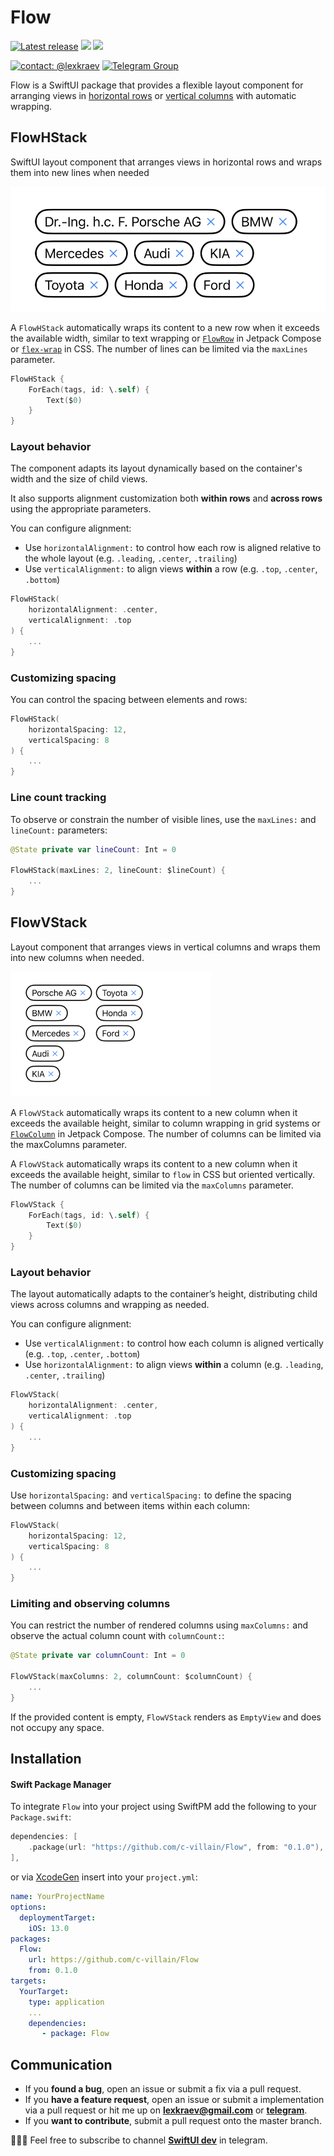 # Flow

[![Latest release](https://img.shields.io/github/v/release/c-villain/Flow?color=brightgreen&label=version)](https://github.com/c-villain/Flow/releases/latest)
[![](https://img.shields.io/badge/SPM-supported-DE5C43.svg?color=brightgreen)](https://swift.org/package-manager/)
![](https://img.shields.io/github/license/c-villain/Flow)

[![contact: @lexkraev](https://img.shields.io/badge/contact-%40lexkraev-blue.svg?style=flat)](https://t.me/lexkraev)
[![Telegram Group](https://img.shields.io/endpoint?color=neon&style=flat-square&url=https%3A%2F%2Ftg.sumanjay.workers.dev%2Fswiftui_dev)](https://telegram.dog/swiftui_dev)

Flow is a SwiftUI package that provides a flexible layout component for arranging views in [horizontal rows](https://github.com/c-villain/Flow#flowhstack) or [vertical columns](https://github.com/c-villain/Flow#flowvstack) with automatic wrapping.

## FlowHStack

SwiftUI layout component that arranges views in horizontal rows and wraps them into new lines when needed

<p align="left">
<img src="Media/FlowHStack.png" alt="corner radius" height="200">
</p>

A ``FlowHStack`` automatically wraps its content to a new row when it exceeds the available width, similar to text wrapping or [`FlowRow`](https://developer.android.com/develop/ui/compose/layouts/flow) in Jetpack Compose or [`flex-wrap`](https://developer.mozilla.org/en-US/docs/Web/CSS/flex-wrap) in CSS. The number of lines can be limited via the ``maxLines`` parameter.

```swift
FlowHStack {
    ForEach(tags, id: \.self) {
        Text($0)
    }
}
```

### Layout behavior

The component adapts its layout dynamically based on the container's width and the size of child views.

It also supports alignment customization both **within rows** and **across rows** using the appropriate parameters.


You can configure alignment:
- Use `horizontalAlignment:` to control how each row is aligned relative to the whole layout (e.g. `.leading`, `.center`, `.trailing`)
- Use `verticalAlignment:` to align views **within** a row (e.g. `.top`, `.center`, `.bottom`)

```swift
FlowHStack(
    horizontalAlignment: .center,
    verticalAlignment: .top
) {
    ...
}
```

### Customizing spacing

You can control the spacing between elements and rows:

```swift
FlowHStack(
    horizontalSpacing: 12,
    verticalSpacing: 8
) {
    ...
}
```

### Line count tracking

To observe or constrain the number of visible lines, use the `maxLines:` and `lineCount:` parameters:

```swift
@State private var lineCount: Int = 0

FlowHStack(maxLines: 2, lineCount: $lineCount) {
    ...
}
```

## FlowVStack

Layout component that arranges views in vertical columns and wraps them into new columns when needed.

<p align="left">
<img src="Media/FlowVStack.png" alt="corner radius" height="200">
</p>

A ``FlowVStack`` automatically wraps its content to a new column when it exceeds the available height, similar to column wrapping in grid systems or [`FlowColumn`](https://developer.android.com/develop/ui/compose/layouts/flow) in Jetpack Compose. The number of columns can be limited via the maxColumns parameter.


A ``FlowVStack`` automatically wraps its content to a new column when it exceeds the available height, similar to `flow` in CSS but oriented vertically. The number of columns can be limited via the ``maxColumns`` parameter.

```swift
FlowVStack {
    ForEach(tags, id: \.self) {
        Text($0)
    }
}
```

### Layout behavior

The layout automatically adapts to the container’s height, distributing child views across columns and wrapping as needed.

You can configure alignment:
- Use `verticalAlignment:` to control how each column is aligned vertically (e.g. `.top`, `.center`, `.bottom`)
- Use `horizontalAlignment:` to align views **within** a column (e.g. `.leading`, `.center`, `.trailing`)

```swift
FlowVStack(
    horizontalAlignment: .center,
    verticalAlignment: .top
) {
    ...
}
```

### Customizing spacing

Use `horizontalSpacing:` and `verticalSpacing:` to define the spacing between columns and between items within each column:

```swift
FlowVStack(
    horizontalSpacing: 12,
    verticalSpacing: 8
) {
    ...
}
```

### Limiting and observing columns

You can restrict the number of rendered columns using `maxColumns:` and observe the actual column count with `columnCount:`:

```swift
@State private var columnCount: Int = 0

FlowVStack(maxColumns: 2, columnCount: $columnCount) {
    ...
}
```

If the provided content is empty, ``FlowVStack`` renders as `EmptyView` and does not occupy any space.

## Installation

#### Swift Package Manager

To integrate ```Flow``` into your project using SwiftPM add the following to your `Package.swift`:

```swift
dependencies: [
    .package(url: "https://github.com/c-villain/Flow", from: "0.1.0"),
],
```
or via [XcodeGen](https://github.com/yonaskolb/XcodeGen) insert into your `project.yml`:

```yaml
name: YourProjectName
options:
  deploymentTarget:
    iOS: 13.0
packages:
  Flow:
    url: https://github.com/c-villain/Flow
    from: 0.1.0
targets:
  YourTarget:
    type: application
    ...
    dependencies:
       - package: Flow
```

## Communication

- If you **found a bug**, open an issue or submit a fix via a pull request.
- If you **have a feature request**, open an issue or submit a implementation via a pull request or hit me up on **lexkraev@gmail.com** or **[telegram](https://t.me/lexkraev)**.
- If you **want to contribute**, submit a pull request onto the master branch.

👨🏻‍💻 Feel free to subscribe to channel **[SwiftUI dev](https://t.me/swiftui_dev)** in telegram.


